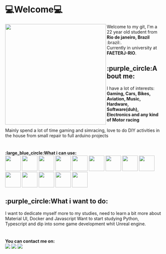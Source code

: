 # :computer:Welcome:computer:

<img src="https://user-images.githubusercontent.com/54013549/208317786-33c283fc-dba2-4614-a798-1840cc12a01f.svg" min-width="200px" max-width="400px" width="325px" align="Left">

<p Align="left">
  Welcome to my git, I'm a 22 year old student from <strong>Rio de janeiro, Brazil</strong> :brazil:. <br>
  Currently in university at <strong>FAETERJ-RIO</strong>. <br>
</p>
<h2>:purple_circle:About me:</h2>
<p Align="left">
  I have a lot of interests: <strong>Gaming, Cars, Bikes, Aviation, Music, Hardware, Software(duh), Electronics and any kind of Motor racing</strong><Br><Br>
  Mainly spend a lot of time gaming and simracing, love to do DIY activities in the house from small repair to full arduino projects
</p>

<h1>
</h1>

<p align="left"><strong>:large_blue_circle:What i can use:<br></strong>     
    <img src="https://cdn.jsdelivr.net/gh/devicons/devicon/icons/docker/docker-plain.svg" width= "50px"max-width="50px"/>
    <img src="https://cdn.jsdelivr.net/gh/devicons/devicon/icons/postgresql/postgresql-plain-wordmark.svg" width= "50px"max-width="50px"/>
    <img src="https://cdn.jsdelivr.net/gh/devicons/devicon/icons/figma/figma-original.svg" width= "50px"max-width="50px"/>
    <img src="https://cdn.jsdelivr.net/gh/devicons/devicon/icons/arduino/arduino-original-wordmark.svg" width= "50px"max-width="50px"/>
    <img src="https://cdn.jsdelivr.net/gh/devicons/devicon/icons/ifttt/ifttt-original.svg" width= "50px"max-width="50px"/>
    <img src="https://cdn.jsdelivr.net/gh/devicons/devicon/icons/html5/html5-original.svg" width= "50px"max-width="50px"/>
    <img src="https://cdn.jsdelivr.net/gh/devicons/devicon/icons/css3/css3-original.svg" width= "50px"max-width="50px"/>
    <img src="https://cdn.jsdelivr.net/gh/devicons/devicon/icons/c/c-original.svg" width= "50px"max-width="50px"/>   
    <img src="https://cdn.jsdelivr.net/gh/devicons/devicon/icons/csharp/csharp-original.svg" width= "50px"max-width="50px"/>
    <img src="https://cdn.jsdelivr.net/gh/devicons/devicon/icons/java/java-original.svg" width= "50px"max-width="50px"/>
    <img src="https://cdn.jsdelivr.net/gh/devicons/devicon/icons/javascript/javascript-original.svg" width= "50px"max-width="50px"/>
    <img src="https://cdn.jsdelivr.net/gh/devicons/devicon/icons/nodejs/nodejs-original.svg" width= "50px"max-width="50px"/>
    <img src="https://cdn.jsdelivr.net/gh/devicons/devicon/icons/materialui/materialui-original.svg" width= "50px"max-width="50px"/>
    <img src="https://cdn.jsdelivr.net/gh/devicons/devicon/icons/react/react-original.svg" width= "50px"max-width="50px"/>          
</p>

<h2>:purple_circle:What i want to do:</h2>
<p>
  I want to dedicate myself more to my studies, need to learn a bit more about Material UI, Docker and Javascript
  Want to start studying Python, Typescript and dip into some game development whit Unreal engine.
</p>
<h1></h1>

<p>
  <strong>You can contact me on: </strong><br>
  <a href="guilam.dev@gmail.com" alt="Gmail">
  <img src="https://img.shields.io/badge/-Gmail-FF0000?style=flat-square&labelColor=FF0000&logo=gmail&logoColor=white&link=guilam.dev@gmail.com" /></a>
  
  <a href="https://www.linkedin.com/in/guilherme-almeida-ab1aa0206/" alt="Linkedin">
  <img src="https://img.shields.io/badge/-Linkedin-0e76a8?style=flat-square&logo=Linkedin&logoColor=white&link=https://www.linkedin.com/in/guilherme-almeida-ab1aa0206/" /></a>
  
  <a href="https://wa.me/552197571149" alt="WhatsApp">
  <img src="https://img.shields.io/badge/-WhatsApp-25d366?style=flat-square&labelColor=25d366&logo=whatsapp&logoColor=white&link=https://wa.me/552197571149"/></a>
</p>
<!---
Guil-Baka/Guil-Baka is a ✨ special ✨ repository because its `README.md` (this file) appears on your GitHub profile.
You can click the Preview link to take a look at your changes.
--->

<!---
![undraw_firmware_re_fgdy](https://user-images.githubusercontent.com/54013549/208317786-33c283fc-dba2-4614-a798-1840cc12a01f.svg)

--->
